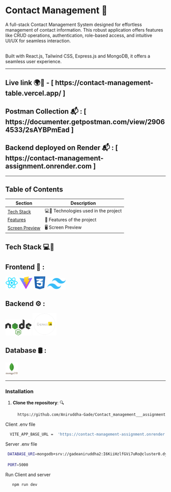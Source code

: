 
# Contact Management 🛒

A full-stack Contact Management System designed for effortless management of contact information.
This robust application offers features like CRUD operations, authentication, role-based access, and
intuitive UI/UX for seamless interaction.
 
 <br/>
 Built with React.js, Tailwind CSS, Express.js and MongoDB, 
 it offers a seamless user experience.

<hr/>

<h2>Live link 🌍📡 - [ https://contact-management-table.vercel.app/ ]</h2>



<h2>
Postman Collection 📬 : [ https://documenter.getpostman.com/view/29064533/2sAYBPmEad ]
</h2>

<h2>
Backend deployed on Render 📬 : [ https://contact-management-assignment.onrender.com ]
</h2>

<hr/>





## Table of Contents

| Section                 | Description                                  |
|-------------------------|----------------------------------------------|
| [Tech Stack](#tech-stack-)             | 💻🔧 Technologies used in the project         |
| [Features](#features-)             | 🚀 Features of the project         |
| [Screen Preview](#screen-preview-)         | 🖥️ Screen Preview        |










## Tech Stack 💻🔧 

## Frontend 🎨 : 
<code title="React.js"><img height="40" src="https://github.com/Aniruddha-Gade/Study-Notion-EdTech__MERN-Stack/blob/main/screenshots/Tech%20stack%20logo/react%20ogo.png"></code>
<code title="Vite"><img height="40" src="https://github.com/Aniruddha-Gade/Study-Notion-EdTech__MERN-Stack/blob/main/screenshots/Tech%20stack%20logo/Vitejs-logo.png"></code>
<code title="css"><img height="40" src="https://github.com/Aniruddha-Gade/Study-Notion-EdTech__MERN-Stack/blob/main/screenshots/Tech%20stack%20logo/css%20logo.png"></code>
<code title="Tailwind css"><img height="35" src="https://github.com/Aniruddha-Gade/Study-Notion-EdTech__MERN-Stack/blob/main/screenshots/Tech%20stack%20logo/tailwind%20css%20logo.png"></code>


## Backend ⚙️ :
<code title="Nodejs"><img height="50" src="https://github.com/Aniruddha-Gade/Study-Notion-EdTech__MERN-Stack/blob/main/screenshots/Tech%20stack%20logo/nodejs-logo.png"></code>
<code title="Express"><img height="70" src="https://github.com/Aniruddha-Gade/Study-Notion-EdTech__MERN-Stack/blob/main/screenshots/Tech%20stack%20logo/express%20logo.png"></code>


## Database 🛢️ :
<code title="Mongodb"><img height="40" src="https://github.com/Aniruddha-Gade/Study-Notion-EdTech__MERN-Stack/blob/main/screenshots/Tech%20stack%20logo/mongodb%20logo.png"></code>

<hr/>



### Installation

1. **Clone the repository**: 🔍 

   ```bash
     https://github.com/Aniruddha-Gade/Contact_management___assignment.git
   ```

Client .env file
  ```bash
    VITE_APP_BASE_URL =  'https://contact-management-assignment.onrender.com/api/v1'
   ```

Server .env file
  ```bash
   DATABASE_URI=mongodb+srv://gadeaniruddha2:I6KiiHzlfGVi7uRo@cluster0.dycol.mongodb.net/

   PORT=5000
   ```

Run Client and server 
```bash
   npm run dev
```

